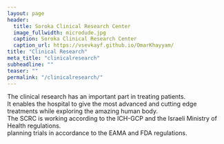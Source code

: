 ```yaml
---
layout: page
header:
  title: Soroka Clinical Research Center
  image_fullwidth: microdude.jpg
  caption: Soroka Clinical Research Center
  caption_url: https://vsevkayf.github.io/OmarKhayyam/
title: "Clinical Research"
meta_title: "clinicalresearch"
subheadline: ""
teaser: ""
permalink: "/clinicalresearch/"
---
```


The clinical research has an important part in treating patients.  
It enables the hospital to give the most advanced and cutting edge treatments while exploring the amazing human body.  
The SCRC is working according to the ICH-GCP and the Israeli Ministry of Health regulations.  
planning trials in accordance to the EAMA and FDA regulations.
